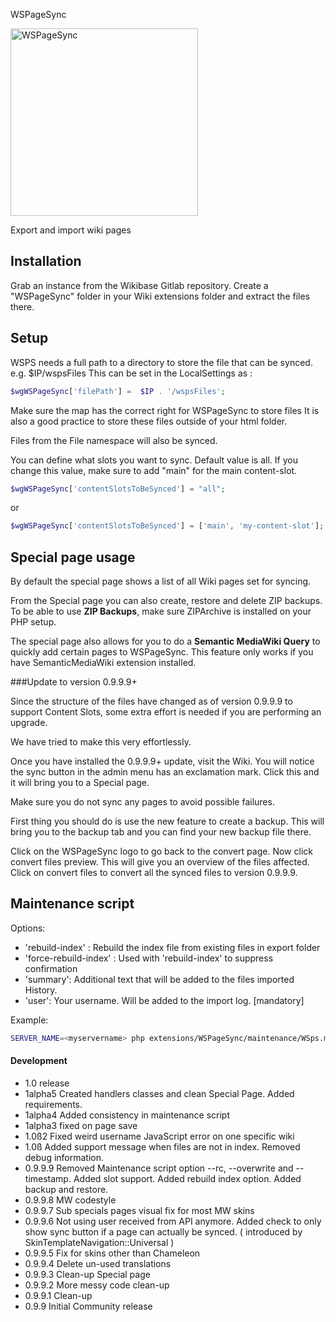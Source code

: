 WSPageSync

<img alt="WSPageSync" width="300" src="https://gitlab.wikibase.nl/community/mw-wspagesync/-/raw/master/assets/images/wspagesync.png">

Export and import wiki pages

## Installation
Grab an instance from the Wikibase Gitlab repository. Create a "WSPageSync" folder in your Wiki extensions folder and extract the files there.

## Setup
WSPS needs a full path to a directory to store the file that can be synced. e.g. $IP/wspsFiles
This can be set in the LocalSettings as  : 
```php
$wgWSPageSync['filePath'] =  $IP . '/wspsFiles';
```
Make sure the map has the correct right for WSPageSync to store files
It is also a good practice to store these files outside of your html folder.

Files from the File namespace will also be synced.

You can define what slots you want to sync. Default value is all.
If you change this value, make sure to add "main" for the main content-slot.
```php
$wgWSPageSync['contentSlotsToBeSynced'] = "all";
```
or
```php
$wgWSPageSync['contentSlotsToBeSynced'] = ['main', 'my-content-slot'];
```

## Special page usage
By default the special page shows a list of all Wiki pages set for syncing.

From the Special page you can also create, restore and delete ZIP backups.
To be able to use **ZIP Backups**, make sure ZIPArchive is installed on your PHP setup.

The special page also allows for you to do a **Semantic MediaWiki Query** to quickly add
certain pages to WSPageSync. This feature only works if you have SemanticMediaWiki extension installed.

###Update to version 0.9.9.9+

Since the structure of the files have changed as of version 0.9.9.9 to support Content Slots, some extra effort is needed if you are performing an upgrade.

We have tried to make this very effortlessly.

Once you have installed the 0.9.9.9+ update, visit the Wiki. You will notice the sync button in the admin menu has an exclamation mark. Click this and it will bring you to a Special page.

Make sure you do not sync any pages to avoid possible failures.

First thing you should do is use the new feature to create a backup. This will bring you to the backup tab and you can find your new backup file there.

Click on the WSPageSync logo to go back to the convert page. Now click convert files preview. This will give you an overview of the files affected. Click on convert files to convert all the synced files to version 0.9.9.9.

## Maintenance script
Options:

- 'rebuild-index' : Rebuild the index file from existing files in export folder
- 'force-rebuild-index' : Used with 'rebuild-index' to suppress confirmation
- 'summary': Additional text that will be added to the files imported History.
- 'user': Your username. Will be added to the import log. [mandatory]

Example:
```bash
SERVER_NAME=<myservername> php extensions/WSPageSync/maintenance/WSps.maintenance.php --user 'Maintenance script' --summary 'Fill database'
```

#### Development

* 1.0 release
* 1alpha5 Created handlers classes and clean Special Page. Added requirements.
* 1alpha4 Added consistency in maintenance script
* 1alpha3 fixed on page save
* 1.0ß2 Fixed weird username JavaScript error on one specific wiki
* 1.0ß Added support message when files are not in index. Removed debug information.
* 0.9.9.9 Removed Maintenance script option --rc, --overwrite and --timestamp. Added slot support. Added rebuild index option. Added backup and restore. 
* 0.9.9.8 MW codestyle
* 0.9.9.7 Sub specials pages visual fix for most MW skins
* 0.9.9.6 Not using user received from API anymore. Added check to only show sync button if a page can actually be synced. ( introduced by SkinTemplateNavigation::Universal )
* 0.9.9.5 Fix for skins other than Chameleon
* 0.9.9.4 Delete un-used translations
* 0.9.9.3 Clean-up Special page
* 0.9.9.2 More messy code clean-up
* 0.9.9.1 Clean-up
* 0.9.9 Initial Community release